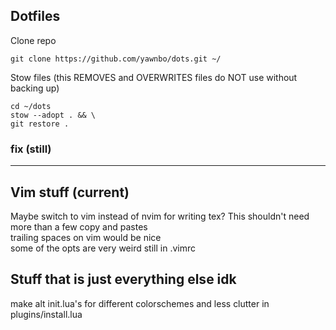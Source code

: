 ## Dotfiles

Clone repo
```
git clone https://github.com/yawnbo/dots.git ~/
```
Stow files (this REMOVES and OVERWRITES files do NOT use without backing up)
```
cd ~/dots
stow --adopt . && \
git restore .
```
### fix (still)  
---

## Vim stuff (current)
Maybe switch to vim instead of nvim for writing tex? This shouldn't need more than a few copy and pastes  
trailing spaces on vim would be nice  
some of the opts are very weird still in .vimrc  

## Stuff that is just everything else idk

make alt init.lua's for different colorschemes and less clutter in plugins/install.lua
